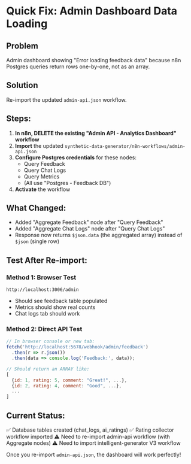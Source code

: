 # Quick Fix: Admin Dashboard Data Loading

## Problem
Admin dashboard showing "Error loading feedback data" because n8n Postgres queries return rows one-by-one, not as an array.

## Solution
Re-import the updated `admin-api.json` workflow.

## Steps:

1. **In n8n, DELETE the existing "Admin API - Analytics Dashboard" workflow**
2. **Import** the updated `synthetic-data-generator/n8n-workflows/admin-api.json`
3. **Configure Postgres credentials** for these nodes:
   - Query Feedback
   - Query Chat Logs  
   - Query Metrics
   - (All use "Postgres - Feedback DB")
4. **Activate** the workflow

## What Changed:
- Added "Aggregate Feedback" node after "Query Feedback"
- Added "Aggregate Chat Logs" node after "Query Chat Logs"
- Response now returns `$json.data` (the aggregated array) instead of `$json` (single row)

## Test After Re-import:

### Method 1: Browser Test
```
http://localhost:3006/admin
```
- Should see feedback table populated
- Metrics should show real counts
- Chat logs tab should work

### Method 2: Direct API Test
```javascript
// In browser console or new tab:
fetch('http://localhost:5678/webhook/admin/feedback')
  .then(r => r.json())
  .then(data => console.log('Feedback:', data));

// Should return an ARRAY like:
[
  {id: 1, rating: 5, comment: "Great!", ...},
  {id: 2, rating: 4, comment: "Good", ...},
  ...
]
```

## Current Status:

✅ Database tables created (chat_logs, ai_ratings)
✅ Rating collector workflow imported
⚠️ Need to re-import admin-api workflow (with Aggregate nodes)
⚠️ Need to import intelligent-generator V3 workflow

Once you re-import `admin-api.json`, the dashboard will work perfectly!

